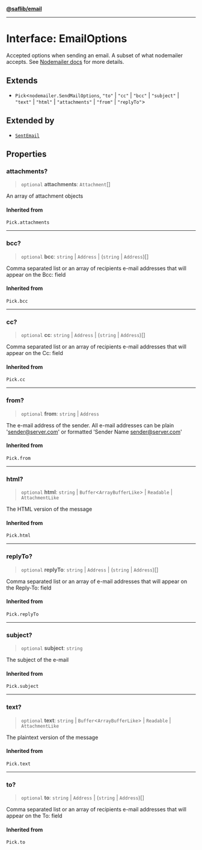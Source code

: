 [**@saflib/email**](../index.md)

***

# Interface: EmailOptions

Accepted options when sending an email. A subset of what nodemailer accepts.
See [Nodemailer docs](https://nodemailer.com/message/) for more details.

## Extends

- `Pick`\<`nodemailer.SendMailOptions`, `"to"` \| `"cc"` \| `"bcc"` \| `"subject"` \| `"text"` \| `"html"` \| `"attachments"` \| `"from"` \| `"replyTo"`\>

## Extended by

- [`SentEmail`](SentEmail.md)

## Properties

### attachments?

> `optional` **attachments**: `Attachment`[]

An array of attachment objects

#### Inherited from

`Pick.attachments`

***

### bcc?

> `optional` **bcc**: `string` \| `Address` \| (`string` \| `Address`)[]

Comma separated list or an array of recipients e-mail addresses that will appear on the Bcc: field

#### Inherited from

`Pick.bcc`

***

### cc?

> `optional` **cc**: `string` \| `Address` \| (`string` \| `Address`)[]

Comma separated list or an array of recipients e-mail addresses that will appear on the Cc: field

#### Inherited from

`Pick.cc`

***

### from?

> `optional` **from**: `string` \| `Address`

The e-mail address of the sender. All e-mail addresses can be plain 'sender@server.com' or formatted 'Sender Name <sender@server.com>'

#### Inherited from

`Pick.from`

***

### html?

> `optional` **html**: `string` \| `Buffer`\<`ArrayBufferLike`\> \| `Readable` \| `AttachmentLike`

The HTML version of the message

#### Inherited from

`Pick.html`

***

### replyTo?

> `optional` **replyTo**: `string` \| `Address` \| (`string` \| `Address`)[]

Comma separated list or an array of e-mail addresses that will appear on the Reply-To: field

#### Inherited from

`Pick.replyTo`

***

### subject?

> `optional` **subject**: `string`

The subject of the e-mail

#### Inherited from

`Pick.subject`

***

### text?

> `optional` **text**: `string` \| `Buffer`\<`ArrayBufferLike`\> \| `Readable` \| `AttachmentLike`

The plaintext version of the message

#### Inherited from

`Pick.text`

***

### to?

> `optional` **to**: `string` \| `Address` \| (`string` \| `Address`)[]

Comma separated list or an array of recipients e-mail addresses that will appear on the To: field

#### Inherited from

`Pick.to`
